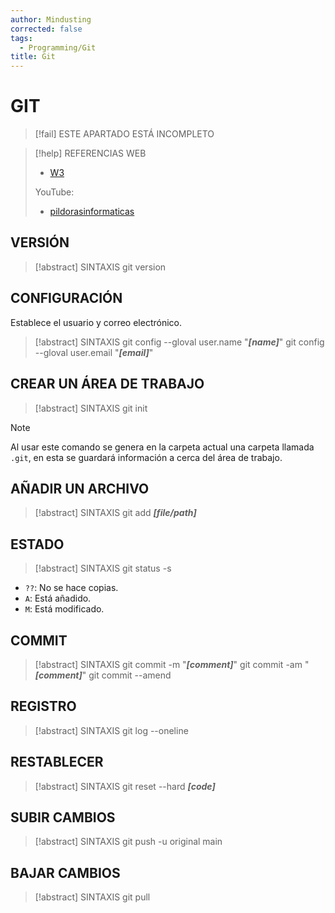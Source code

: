 ```yaml
---
author: Mindusting
corrected: false
tags:
  - Programming/Git
title: Git
---
```


# GIT

> [!fail] ESTE APARTADO ESTÁ INCOMPLETO

> [!help] REFERENCIAS WEB
> - [W3](https://www.w3schools.com/git/default.asp?remote=github)
>
> YouTube:
> - [pildorasinformaticas](https://www.youtube.com/playlist?list=PLU8oAlHdN5BlyaPFiNQcV0xDqy0eR35aU)

## VERSIÓN

> [!abstract] SINTAXIS
> git version

## CONFIGURACIÓN

Establece el usuario y correo electrónico.

> [!abstract] SINTAXIS
> git config --gloval user.name "***\[name]***"
> git config --gloval user.email "***\[email]***"

## CREAR UN ÁREA DE TRABAJO

> [!abstract] SINTAXIS
> git init

> [!note]
> Al usar este comando se genera en la carpeta actual una carpeta llamada `.git`, en esta se guardará información a cerca del área de trabajo.

## AÑADIR UN ARCHIVO

> [!abstract] SINTAXIS
> git add ***\[file/path]***

## ESTADO

> [!abstract] SINTAXIS
> git status -s

- `??`: No se hace copias.
- `A`: Está añadido.
- `M`: Está modificado.

## COMMIT

> [!abstract] SINTAXIS
> git commit -m "***\[comment]***"
> git commit -am "***\[comment]***"
> git commit --amend

## REGISTRO

> [!abstract] SINTAXIS
> git log --oneline

## RESTABLECER

> [!abstract] SINTAXIS
> git reset --hard ***\[code]***

## SUBIR CAMBIOS

> [!abstract] SINTAXIS
> git push -u original main

## BAJAR CAMBIOS

> [!abstract] SINTAXIS
> git pull
